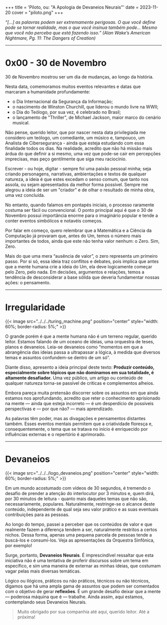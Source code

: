 +++
title = 'Piloto, ou: "A Apologia de Devaneios Neurais"'
date = 2023-11-20
cover = "piloto.png"
+++

_“[…] as palavras podem ser extremamente perigosas. O que você define pode se tornar realidade, mas o que você insinua também pode… Mesmo que você não perceba que está fazendo isso.” (Alan Wake’s American Nightmare, Pg. 11: The Dangers of Creation)_
___
# 0x00 - 30 de Novembro

30 de Novembro mostrou ser um dia de mudanças, ao longo da história.

Nesta data, comemoramos muitos eventos relevantes e datas que marcaram a humanidade profundamente:
  - o Dia Internacional da Segurança da Informação; 
  - o nascimento de Winston Churchill, que liderou o mundo livre na WWII; 
  - o Dia do Teólogo, por sua vez, é celebrado no Brasil;
  - o lançamento de "Thriller", de Michael Jackson, maior marco do cenário musical.

Não pense, querido leitor, que por nascer nesta data privilegiada me considero um teólogo, um comediante, um músico e, tampouco, um Analista de Cibersegurança - ainda que esteja estudando com essa finalidade todos os dias. Na realidade, acredito que não há missão mais árdua do que definir a si mesmo, uma vez que pode-se cair em percepções imprecisas, mas peço gentilmente que siga meu raciocínio.

Escrever - ou hoje, digitar - sempre foi uma paixão pessoal minha; seja criando personagens, narrativas, ambientações e textos de qualquer natureza, a ideia é que estes excedam o senso comum, que tanto nos assola, ou sejam apresentados da melhor forma possível. Sempre me alegrou a ideia de ser um "criador" e de olhar o resultado de minha obra, uma vez concluída.

No entanto, quando falamos em pontapés iniciais, o processo raramente costuma ser fácil ou convencional. O ponto principal aqui é que o 30 de Novembro possui importância enorme para o imaginário popular e tende a conter eventos simbólicos e notavéis começos.

Por falar em começo, quero relembrar que a Matemática e a Ciência da Computação já provaram que, antes do Um, temos o número mais importantes de todos, ainda que este não tenha valor nenhum: o Zero. Sim, Zero.

Mais do que uma mera “ausência de valor”, o zero representa um primeiro passo. Por si só, essa ideia traz conflitos e debates, pois implica que antes que a mente humana crie a ideia do Um, ela deve logicamente começar pelo Zero, pelo nada. Em decisões, argumentos e relações, temos a tendência de desconsiderar a base sólida que deveria fundamentar nossas ações: o pensamento.

___
# Irregularidade

{{< image src="../../../turing_machine.png" position="center" style="width: 60%; border-radius: 5%;" >}}   

O grande porém é que a mente humana não é um terreno regular, querido leitor. Estamos falando de um oceano de ideias, uma orquestra de teses, planos e devaneios. Leia-se devaneios como “momentos em que a abrangência das ideias passa a ultrapassar a lógica, à medida que diversos temas e assuntos confundem-se dentro de um só”.

Diante disso, apresento a ideia principal deste texto: **Produzir conteúdo, especialmente sobre tópicos que não dominamos em sua totalidade, é altamente desafiador.** Uma vez público, um artigo ou conteúdo de qualquer natureza torna-se passível de críticas e complementos alheios. 

Embora pareça muita pretensão discorrer sobre os assuntos em que ainda estamos nos aprofundando, acredito que reter o conhecimento aprisionado na mente — ainda que esteja incorreto — é um desperdício de possíveis perspectivas e — por que não? — mais aprendizado.

As palavras têm poder, mas as divagações e pensamentos distantes também. Esses eventos mentais permitem que a criatividade floresça e, consequentemente, o tema que se tratava no início é enriquecido por influências externas e o repertório é aprimorado.

___
# Devaneios

{{< image src="../../../logo_devaneios.png" position="center" style="width: 60%; border-radius: 5%;" >}}   


Em um mundo acostumado com vídeos de 30 segundos, é tremendo o desafio de prender a atenção do interlocutor por 3 minutos e, quem dirá, por 30 minutos de leitura - quanto mais daqueles temas que não são, necessariamente, populares. Naturalmente, restringe-se o alcance deste conteúdo, independente de qual seja seu valor prático e as suas eventuais contribuições para as pessoas.

Ao longo do tempo, passei a perceber que os conteúdos de valor e que realmente fazem a diferença tendem a ser, naturalmente restritos a certos nichos. Dessa forma, apenas uma pequena parcela de pessoas tende a buscá-los e consumí-los. Veja as apresentações da Orquestra Sinfônica, por exemplo!  

Surge, portanto, **Devaneios Neurais**. É imprescindível ressaltar que esta iniciativa não é uma tentativa de proferir discursos sobre um tema em específico, e sim uma maneira de externar as minhas ideias, que costumam vagar pelas mais diversas temáticas.

Lógico ou ilógicos, práticos ou não práticos, técnicos ou não técnicos, digamos que há uma ampla gama de assuntos que podem ser comentados com o objetivo de gerar **reflexões**. É um grande desafio deixar que a mente — poderosa máquina que é — trabalhe. Ainda assim, aqui estamos, contemplando seus Devaneios Neurais.

>Muito obrigado por sua companhia até aqui, querido leitor. Até a próxima!